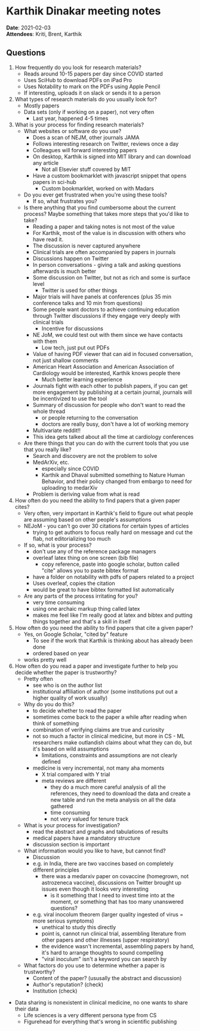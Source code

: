 # Karthik Dinakar meeting notes

**Date**: 2021-02-03  
**Attendees**: Kriti, Brent, Karthik

## Questions

1. How frequently do you look for research materials?
    - Reads around 10-15 papers per day since COVID started
    - Uses SciHub to download PDFs on iPad Pro
    - Uses Notability to mark on the PDFs using Apple Pencil
    - If interesting, uploads it on slack or sends it to a person
1. What types of research materials do you usually look for?
	- Mostly papers
	- Data sets (only if working on a paper), not very often
	    - Last year, happened 4-5 times
1. What is your process for finding research materials?
	- What websites or software do you use?
        - Does a scan of NEJM, other journals JAMA
        - Follows interesting research on Twitter, reviews once a day
        - Colleagues will forward interesting papers
        - On desktop, Karthik is signed into MIT library and can download any article
            - Not all Elsevier stuff covered by MIT
        - Have a custom bookmarklet with javascript snippet that opens papers in sci-hub
            - Custom bookmarklet, worked on with Madars
    - Do you ever get frustrated when you're using these tools?
		- If so, what frustrates you?
	- Is there anything that you find cumbersome about the current process? Maybe something that takes more steps that you'd like to take?
	    - Reading a paper and taking notes is not most of the value
	    - For Karthik, most of the value is in discussion with others who have read it.
	    - The discussion is never captured anywhere
	    - Clinical trials are often accompanied by papers in journals
	    - Discussions happen on Twitter
	    - In person conversations - giving a talk and asking questions afterwards is much better
	    - Some discussion on Twitter, but not as rich and some is surface level
	        - Twitter is used for other things
        - Major trials will have panels at conferences (plus 35 min conference talks and 10 min from questions)
        - Some people want doctors to achieve continuing education through Twitter discussions if they engage very deeply with clinical trials
            - Incentive for discussions
        - NE JoM, we could test out with them since we have contacts with them
            - Low tech, just put out PDFs
        - Value of having PDF viewer that can aid in focused conversation, not just shallow comments
        - American Heart Association and American Association of Cardiology would be interested, Karthik knows people there
            - Much better learning experience
        - Journals fight with each other to publish papers, if you can get more engagement by publishing at a certain journal, journals will be incentivized to use the tool
        - Summary of discussion for people who don't want to read the whole thread
            - or people returning to the conversation
            - doctors are really busy, don't have a lot of working memory
        - Multivariate reddit!!
        - This idea gets talked about all the time at cardiology conferences
    - Are there things that you can do with the current tools that you use that you really like?
        - Search and discovery are not the problem to solve
        - MedArXiv, etc.
            - especially since COVID
            - Karthik and Dhaval submitted something to Nature Human Behavior, and their policy changed from embargo to need for uploading to medarXiv
        - Problem is deriving value from what is read
1. How often do you need the ability to find papers that a given paper cites?
    - Very often, very important in Karthik's field to figure out what people are assuming based on other people's assumptions
    - NEJoM - you can't go over 30 citations for certain types of articles
        - trying to get authors to focus really hard on message and cut the flab, not editorializing too much
	- If so, what is your process?
        - don't use any of the reference package managers
        - overleaf latex thing on one screen (bib file)
            - copy reference, paste into google scholar, button called "cite" allows you to paste bibtex format
        - have a folder on notability with pdfs of papers related to a project
        - Uses overleaf, copies the citation
        - would be great to have bibtex formatted list automatically
	- Are any parts of the process irritating for you?
	    - very time consuming
	    - using one archaic markup thing called latex
        - makes me feel like I'm really good at latex and bibtex and putting things together and that's a skill in itself
1. How often do you need the ability to find papers that cite a given paper?
    - Yes, on Google Scholar, "cited by" feature
        - To see if the work that Karthik is thinking about has already been done
        - ordered based on year
    - works pretty well
1. How often do you read a paper and investigate further to help you decide whether the paper is trustworthy?
    - Pretty often
        - see who is on the author list
        - institutional affiliation of author (some institutions put out a higher quality of work usually)
	- Why do you do this?
	    - to decide whether to read the paper
	    - sometimes come back to the paper a while after reading when think of something
	    - combination of verifying claims are true and curiosity
	    - not so much a factor in clinical medicine, but more in CS - ML researchers make outlandish claims about what they can do, but it's based on wild assumptions
	        - limitations, constraints and assumptions are not clearly defined 
        - medicine is very incremental, not many aha moments
            - X trial compared with Y trial
            - meta reviews are different
                - they do a much more careful analysis of all the references, they need to download the data and create a new table and run the meta analysis on all the data gathered
                - time consuming
                - not very valued for tenure track
	- What is your process for investigation?
	    - read the abstract and graphs and tabulations of results
	    - medical papers have a mandatory structure
	    - discussion section is important
	- What information would you like to have, but cannot find?
	    - Discussion
	    - e.g. in India, there are two vaccines based on completely different principles
	        - there was a medarxiv paper on covaccine (homegrown, not astrozeneca vaccine), discussions on Twitter brought up issues even though it looks very interesting
	            - is it something that I need to invest time into at the moment, or something that has too many unanswered questions?
        - e.g. viral inocolum theorem (larger quality ingested of virus = more serious symptoms)
            - unethical to study this directly
            - point is, cannot run clinical trial, assembling literature from other papers and other illnesses (upper respiratory)
            - the evidence wasn't incremental, assembling papers by hand, it's hard to arrange thoughts to sound compelling
            - "viral inoculum" isn't a keyword you can search by
	- What factors do you use to determine whether a paper is trustworthy?
		- Content of the paper? (ususally the abstract and discussion)
		- Author's reputation? (check)
		- Institution (check)
- Data sharing is nonexistent in clinical medicine, no one wants to share their data
    - Life sciences is a very different persona type from CS
    - Figurehead for everything that's wrong in scientific publishing
